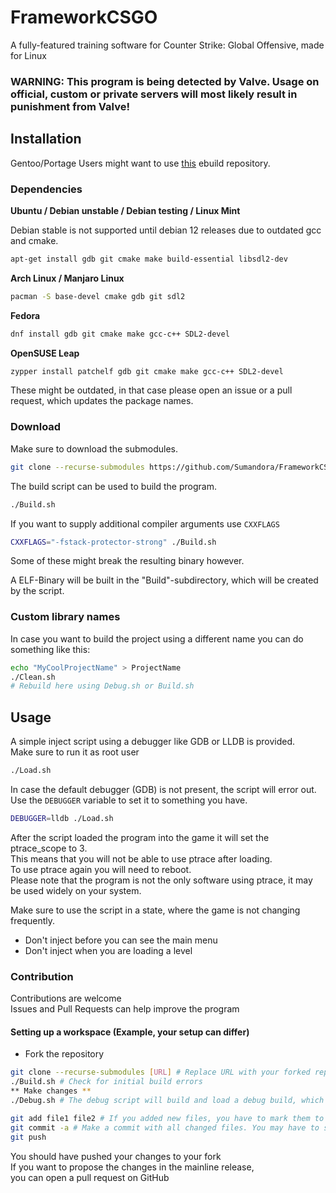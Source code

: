 # FrameworkCSGO
A fully-featured training software for Counter Strike: Global Offensive, made for Linux
### WARNING: This program is being detected by Valve. Usage on official, custom or private servers will most likely result in punishment from Valve!
## Installation

Gentoo/Portage Users might want to use [this](https://github.com/Sumandora/portage-framework) ebuild repository.

### Dependencies
**Ubuntu / Debian unstable / Debian testing / Linux Mint**

Debian stable is not supported until debian 12 releases due to outdated gcc and cmake.
```sh
apt-get install gdb git cmake make build-essential libsdl2-dev
```
**Arch Linux / Manjaro Linux**
```sh
pacman -S base-devel cmake gdb git sdl2
```
**Fedora**
```sh
dnf install gdb git cmake make gcc-c++ SDL2-devel
```
**OpenSUSE Leap**
```sh
zypper install patchelf gdb git cmake make gcc-c++ SDL2-devel
```
These might be outdated, in that case please open an issue or a pull request, which updates the package names.

### Download
Make sure to download the submodules.
```sh
git clone --recurse-submodules https://github.com/Sumandora/FrameworkCSGO.git
```

The build script can be used to build the program.
```sh
./Build.sh
```

If you want to supply additional compiler arguments use `CXXFLAGS`
```sh
CXXFLAGS="-fstack-protector-strong" ./Build.sh
```
Some of these might break the resulting binary however.

A ELF-Binary will be built in the "Build"-subdirectory, which will be created by the script.

### Custom library names

In case you want to build the project using a different name you can do something like this:
```sh
echo "MyCoolProjectName" > ProjectName
./Clean.sh
# Rebuild here using Debug.sh or Build.sh
```

## Usage
A simple inject script using a debugger like GDB or LLDB is provided.  
Make sure to run it as root user
```sh
./Load.sh
```
In case the default debugger (GDB) is not present, the script will error out.  
Use the `DEBUGGER` variable to set it to something you have.  
```sh
DEBUGGER=lldb ./Load.sh
```

After the script loaded the program into the game it will set the ptrace_scope to 3.  
This means that you will not be able to use ptrace after loading.  
To use ptrace again you will need to reboot.  
Please note that the program is not the only software using ptrace, it may be used widely on your system.

Make sure to use the script in a state, where the game is not changing frequently.  
- Don't inject before you can see the main menu
- Don't inject when you are loading a level

### Contribution
Contributions are welcome  
Issues and Pull Requests can help improve the program

#### Setting up a workspace (Example, your setup can differ)
- Fork the repository
```sh
git clone --recurse-submodules [URL] # Replace URL with your forked repository
./Build.sh # Check for initial build errors
** Make changes **
./Debug.sh # The debug script will build and load a debug build, which can also be analyzed using a debugger of your choice

git add file1 file2 # If you added new files, you have to mark them to be tracked, if you didn't add any files, you can skip this step.
git commit -a # Make a commit with all changed files. You may have to set the 'EDITOR' variable, because you have to write a commit message. Please write a small and compact message explaining what you have done.
git push
```
You should have pushed your changes to your fork  
If you want to propose the changes in the mainline release,  
you can open a pull request on GitHub
